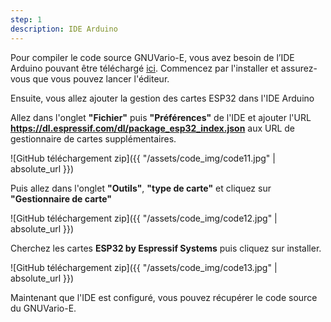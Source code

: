 ```yaml
---
step: 1
description: IDE Arduino
---
```


Pour compiler le code source GNUVario-E, vous avez besoin de l’IDE ​​Arduino pouvant être téléchargé [ici](https://www.arduino.cc/en/Main/Software). Commencez par l'installer et assurez-vous que vous pouvez lancer l'éditeur.

Ensuite, vous allez ajouter la gestion des cartes ESP32 dans l'IDE Arduino

Allez dans l'onglet **"Fichier"** puis **"Préférences"** de l'IDE et ajouter l'URL **https://dl.espressif.com/dl/package_esp32_index.json** aux URL de gestionnaire de cartes supplémentaires.

![GitHub téléchargement zip]({{ "/assets/code_img/code11.jpg" | absolute_url }})

Puis allez dans l'onglet **"Outils"**, **"type de carte"** et cliquez sur **"Gestionnaire de carte"**

![GitHub téléchargement zip]({{ "/assets/code_img/code12.jpg" | absolute_url }})

Cherchez les cartes **ESP32 by Espressif Systems** puis cliquez sur installer.

![GitHub téléchargement zip]({{ "/assets/code_img/code13.jpg" | absolute_url }})


Maintenant que l'IDE est configuré, vous pouvez récupérer le code source du GNUVario-E.